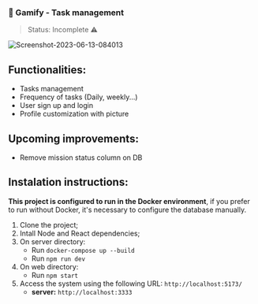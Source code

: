 ### 👾 Gamify - Task management
> Status: Incomplete ⚠️

![Screenshot-2023-06-13-084013](https://github.com/mateusflorez/gamify/assets/54851249/faa17873-6803-4165-8657-665ce60df391)

## Functionalities:
+ Tasks management
+ Frequency of tasks (Daily, weekly...)
+ User sign up and login
+ Profile customization with picture

## Upcoming improvements:
+ Remove mission status column on DB

## Instalation instructions:
**This project is configured to run in the Docker environment**, if you prefer to run without Docker, it's necessary to configure the database manually.

1. Clone the project;
2. Intall Node and React dependencies;
3. On server directory:
    - Run `docker-compose up --build`
    - Run `npm run dev`
4. On web directory:
    - Run `npm start`
4. Access the system using the following URL: `http://localhost:5173/`
   - **server:** `http://localhost:3333`
